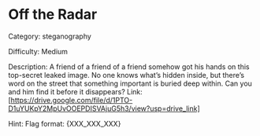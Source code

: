 # Off the Radar

Category: steganography

Difficulty: Medium

Description: A friend of a friend of a friend somehow got his hands on this top-secret leaked image. No one knows what’s hidden inside, but there’s word on the street that something important is buried deep within. Can you and him find it before it disappears?
Link: [https://drive.google.com/file/d/1PTO-D1uYUKpY2MpUvOOEPDISVAjuG5h3/view?usp=drive_link]

Hint: Flag format: {XXX_XXX_XXX}


